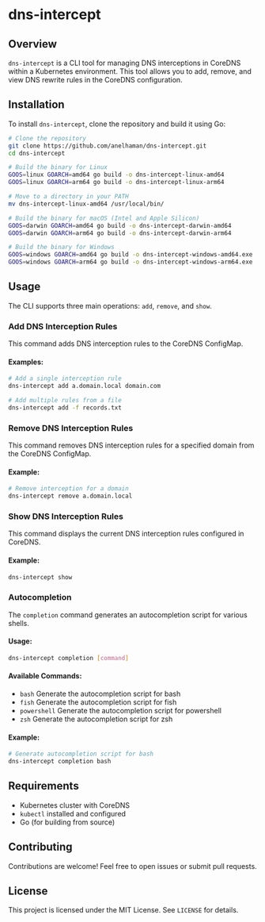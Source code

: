 # dns-intercept

## Overview
`dns-intercept` is a CLI tool for managing DNS interceptions in CoreDNS within a Kubernetes environment. This tool allows you to add, remove, and view DNS rewrite rules in the CoreDNS configuration.

## Installation
To install `dns-intercept`, clone the repository and build it using Go:

```sh
# Clone the repository
git clone https://github.com/anelhaman/dns-intercept.git
cd dns-intercept

# Build the binary for Linux
GOOS=linux GOARCH=amd64 go build -o dns-intercept-linux-amd64
GOOS=linux GOARCH=arm64 go build -o dns-intercept-linux-arm64

# Move to a directory in your PATH
mv dns-intercept-linux-amd64 /usr/local/bin/

# Build the binary for macOS (Intel and Apple Silicon)
GOOS=darwin GOARCH=amd64 go build -o dns-intercept-darwin-amd64
GOOS=darwin GOARCH=arm64 go build -o dns-intercept-darwin-arm64

# Build the binary for Windows
GOOS=windows GOARCH=amd64 go build -o dns-intercept-windows-amd64.exe
GOOS=windows GOARCH=arm64 go build -o dns-intercept-windows-arm64.exe
```

## Usage
The CLI supports three main operations: `add`, `remove`, and `show`.

### Add DNS Interception Rules
This command adds DNS interception rules to the CoreDNS ConfigMap.

#### Examples:
```sh
# Add a single interception rule
dns-intercept add a.domain.local domain.com

# Add multiple rules from a file
dns-intercept add -f records.txt
```

### Remove DNS Interception Rules
This command removes DNS interception rules for a specified domain from the CoreDNS ConfigMap.

#### Example:
```sh
# Remove interception for a domain
dns-intercept remove a.domain.local
```

### Show DNS Interception Rules
This command displays the current DNS interception rules configured in CoreDNS.

#### Example:
```sh
dns-intercept show
```

### Autocompletion
The `completion` command generates an autocompletion script for various shells.

#### Usage:
```sh
dns-intercept completion [command]
```

#### Available Commands:
- `bash`        Generate the autocompletion script for bash
- `fish`        Generate the autocompletion script for fish
- `powershell`  Generate the autocompletion script for powershell
- `zsh`         Generate the autocompletion script for zsh

#### Example:
```sh
# Generate autocompletion script for bash
dns-intercept completion bash
```

## Requirements
- Kubernetes cluster with CoreDNS
- `kubectl` installed and configured
- Go (for building from source)

## Contributing
Contributions are welcome! Feel free to open issues or submit pull requests.

## License
This project is licensed under the MIT License. See `LICENSE` for details.

